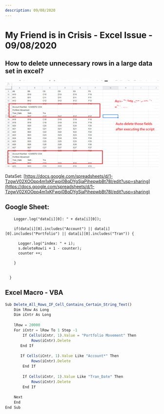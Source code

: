 ```yaml
---
description: 09/08/2020
---
```


# My Friend is in Crisis - Excel Issue - 09/08/2020

## How to delete unnecessary rows in a large data set in excel? 

![](../.gitbook/assets/excel2.png)

DataSet: [https://docs.google.com/spreadsheets/d/1-TzgwV02XOOpp4m1xKFwpi0BqDYgSjaPihepwbBt78I/edit?usp=sharing](https://docs.google.com/spreadsheets/d/1-TzgwV02XOOpp4m1xKFwpi0BqDYgSjaPihepwbBt78I/edit?usp=sharing)

## Google Sheet:

```
    Logger.log("data[i][0]: " + data[i][0]);
    
    if(data[i][0].includes("Account") || data[i][0].includes("Portfolio") || data[i][0].includes("Tran")) {

      Logger.log("index: " + i);
      s.deleteRow(i + 1 - counter);
      counter ++;

    }
    
    
  }
```

## Excel Macro - VBA

```javascript
Sub Delete_All_Rows_IF_Cell_Contains_Certain_String_Text()
    Dim lRow As Long
    Dim iCntr As Long
 
    lRow = 20000
    For iCntr = lRow To 1 Step -1
        If Cells(iCntr, 1).Value = "Portfolio Movement" Then
            Rows(iCntr).Delete
       End If
 
       If Cells(iCntr, 1).Value Like "Account*" Then
            Rows(iCntr).Delete
        End If
 
        If Cells(iCntr, 1).Value Like "Tran_Date" Then
            Rows(iCntr).Delete
        End If
 
    Next
    End
End Sub
```



